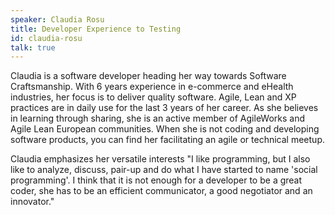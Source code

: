 ```yaml
---
speaker: Claudia Rosu
title: Developer Experience to Testing
id: claudia-rosu
talk: true
---
```

Claudia is a software developer heading her way towards Software Craftsmanship. With 6 years experience in e-commerce and eHealth industries, her focus is to deliver quality software. Agile, Lean and XP practices are in daily use for the last 3 years of her career. As she believes in learning through sharing, she is an active member of AgileWorks and Agile Lean European communities. When she is not coding and developing software products, you can find her facilitating an agile or technical meetup.

Claudia emphasizes her versatile interests "I like programming, but I also like to analyze, discuss, pair-up and do what I have started to name 'social programming'. I think that it is not enough for a developer to be a great coder, she has to be an efficient communicator, a good negotiator and an innovator."
